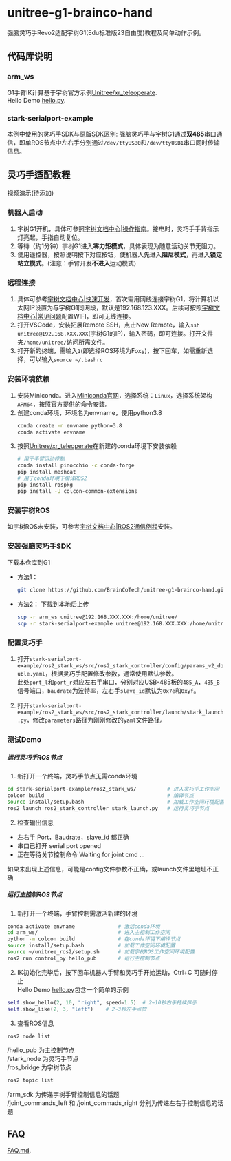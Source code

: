# unitree-g1-brainco-hand

强脑灵巧手Revo2适配宇树G1(Edu标准版23自由度)教程及简单动作示例。

## 代码库说明

### arm_ws

G1手臂IK计算基于宇树官方示例[Unitree/xr_teleoperate](https://github.com/unitreerobotics/xr_teleoperate/blob/main/teleop/robot_control/robot_arm_ik.py).  
Hello Demo [hello.py](https://github.com/BrainCoTech/unitree-g1-brainco-hand/blob/main/arm_ws/src/control_py/control_py/hello.py).

### stark-serialport-example

本例中使用的灵巧手SDK与[原版SDK](https://github.com/BrainCoTech/stark-serialport-example/tree/revo2)区别: 
强脑灵巧手与宇树G1通过**双485**串口通信，即单ROS节点中左右手分别通过`/dev/ttyUSB0`和`/dev/ttyUSB1`串口同时传输信息。


## 灵巧手适配教程

视频演示(待添加)

### 机器人启动
1. 宇树G1开机，具体可参照[宇树文档中心|操作指南](https://support.unitree.com/home/zh/G1_developer/quick_start)。接电时，灵巧手手背指示灯亮起，手指自动复位。
2. 等待（约1分钟）宇树G1进入**零力矩模式**，具体表现为随意活动关节无阻力。
3. 使用遥控器，按照说明按下对应按钮，使机器人先进入**阻尼模式**，再进入**锁定站立模式**。(注意：手臂开发**不进入**运动模式)

### 远程连接
1. 具体可参考[宇树文档中心|快速开发](https://support.unitree.com/home/zh/G1_developer/quick_development)，首次需用网线连接宇树G1，将计算机以太网IP设置为与宇树G1同网段，默认是192.168.123.XXX。后续可按照[宇树文档中心|常见问题](https://support.unitree.com/home/zh/G1_developer/FAQ)配置WIFI，即可无线连接。
2. 打开VSCode，安装拓展Remote SSH，点击New Remote，输入`ssh unitree@192.168.XXX.XXX`(宇树G1的IP)，输入密码，即可连接。打开文件夹`/home/unitree/`访问所需文件。
3. 打开新的终端，需输入`1`(即选择ROS环境为Foxy)，按下回车，如需重新选择，可以输入`source ~/.bashrc`

### 安装环境依赖
1. 安装Miniconda。进入[Miniconda官网](https://www.anaconda.com/docs/getting-started/miniconda/main)，选择系统：`Linux`，选择系统架构`ARM64`，按照官方提供的命令安装。
2. 创建conda环境，环境名为envname，使用python3.8
    ```sh
    conda create -n envname python=3.8
    conda activate envname
    ```
3. 按照[Unitree/xr_teleoperate](https://github.com/unitreerobotics/xr_teleoperate/blob/main/teleop/robot_control/robot_arm_ik.py)在新建的conda环境下安装依赖
    ```sh
    # 用于手臂运动控制
    conda install pinocchio -c conda-forge
    pip install meshcat
    # 用于conda环境下编译ROS2
    pip install rospkg
    pip install -U colcon-common-extensions
    ```

### 安装宇树ROS
如宇树ROS未安装，可参考[宇树文档中心|ROS2通信例程](https://support.unitree.com/home/zh/G1_developer/ros2_communication_routine)安装。

### 安装强脑灵巧手SDK
下载本仓库到G1
- 方法1：
    ```sh
    git clone https://github.com/BrainCoTech/unitree-g1-brainco-hand.git
    ```
- 方法2：
    下载到本地后上传
    ```sh
    scp -r arm_ws unitree@192.168.XXX.XXX:/home/unitree/
    scp -r stark-serialport-example unitree@192.168.XXX.XXX:/home/unitree/
    ```

### 配置灵巧手
1. 打开`stark-serialport-example/ros2_stark_ws/src/ros2_stark_controller/config/params_v2_double.yaml`，根据灵巧手配置修改参数，通常使用默认参数。  
此处`port_l`和`port_r`对应左右手串口，分别对应USB-485板的`485_A`，`485_B`信号端口，`baudrate`为波特率，左右手`slave_id`默认为`0x7e`和`0xyf`。

2. 打开`stark-serialport-example/ros2_stark_ws/src/ros2_stark_controller/launch/stark_launch.py`，修改`parameters`路径为刚刚修改的`yaml`文件路径。

### 测试Demo

##### 运行灵巧手ROS节点
1. 新打开一个终端，灵巧手节点无需conda环境
```sh
cd stark-serialport-example/ros2_stark_ws/          # 进入灵巧手工作空间
colcon build                                        # 编译节点
source install/setup.bash                           # 加载工作空间环境配置  
ros2 launch ros2_stark_controller stark_launch.py   # 运行灵巧手节点
```
2. 检查输出信息
- 左右手 Port，Baudrate，slave_id 都正确
- 串口已打开 serial port opened
- 正在等待关节控制命令 Waiting for joint cmd ...

如果未出现上述信息，可能是config文件参数不正确，或launch文件里地址不正确


##### 运行主控制ROS节点
1. 新打开一个终端，手臂控制需激活新建的环境
```sh
conda activate envname              # 激活conda环境
cd arm_ws/                          # 进入主控制工作空间
python -m colcon build              # 在conda环境下编译节点
source install/setup.bash           # 加载工作空间环境配置
source ~/unitree_ros2/setup.sh      # 加载宇树ROS工作空间环境配置
ros2 run control_py hello_pub       # 运行主控制节点
```

2. IK初始化完毕后，按下回车机器人手臂和灵巧手开始运动，Ctrl+C 可随时停止  
Hello Demo [hello.py](https://github.com/BrainCoTech/unitree-g1-brainco-hand/blob/main/arm_ws/src/control_py/control_py/hello.py)包含一个简单的示例
```py
self.show_hello(2, 10, "right", speed=1.5)  # 2~10秒右手持续挥手
self.show_like(2, 3, "left")    # 2~3秒左手点赞
```

3. 查看ROS信息
```sh
ros2 node list
```
/hello_pub 为主控制节点  
/stark_node 为灵巧手节点  
/ros_bridge 为宇树节点  

```sh
ros2 topic list
```
/arm_sdk 为传递宇树手臂控制信息的话题  
/joint_commands_left 和 /joint_commads_right 分别为传递左右手控制信息的话题  

## FAQ
[FAQ.md](https://github.com/BrainCoTech/unitree-g1-brainco-hand/blob/main/FAQ.md).